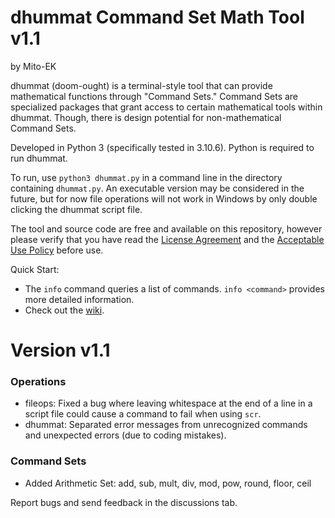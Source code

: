 # dhummat Command Set Math Tool v1.1
by Mito-EK

dhummat (doom-ought) is a terminal-style tool that can provide mathematical functions through "Command Sets." Command Sets are specialized packages that grant access to certain mathematical tools within dhummat. Though, there is design potential for non-mathematical Command Sets.

Developed in Python 3 (specifically tested in 3.10.6). Python is required to run dhummat. 

To run, use `python3 dhummat.py` in a command line in the directory containing `dhummat.py`. An executable version may be considered in the future, but for now file operations will not work in Windows by only double clicking the dhummat script file.

The tool and source code are free and available on this repository, however please verify that you have read the [License Agreement](LICENSE) and the [Acceptable Use Policy](AUP.md) before use.

Quick Start:  
- The `info` command queries a list of commands. `info <command>` provides more detailed information.
- Check out the [wiki](https://github.com/SovereignMito/dhummat/wiki).

# Version v1.1
### Operations
- fileops: Fixed a bug where leaving whitespace at the end of a line in a script file could cause a command to fail when using `scr`.
- dhummat: Separated error messages from unrecognized commands and unexpected errors (due to coding mistakes).
### Command Sets
- Added Arithmetic Set: add, sub, mult, div, mod, pow, round, floor, ceil

Report bugs and send feedback in the discussions tab.